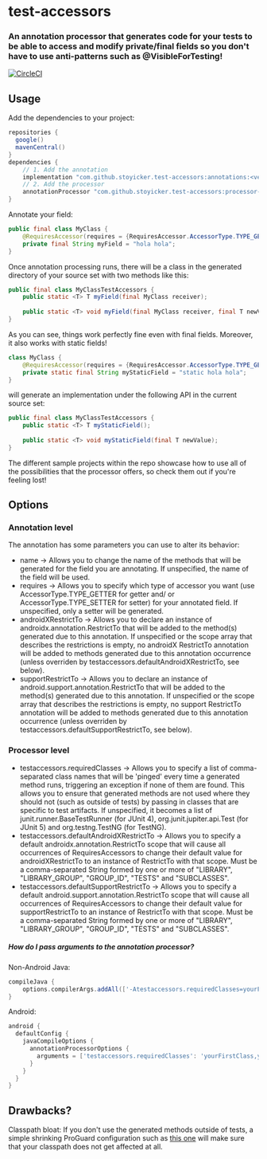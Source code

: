 # test-accessors
### An annotation processor that generates code for your tests to be able to access and modify private/final fields so you don't have to use anti-patterns such as @VisibleForTesting!
[![CircleCI](https://circleci.com/gh/stoyicker/test-accessors.svg?style=svg)](https://circleci.com/gh/stoyicker/test-accessors)
## Usage

Add the dependencies to your project:
```groovy
repositories {
  google()
  mavenCentral()
}
dependencies {
    // 1. Add the annotation
    implementation "com.github.stoyicker.test-accessors:annotations:<version>"
    // 2. Add the processor
    annotationProcessor "com.github.stoyicker.test-accessors:processor-java:<version>"
}
```
Annotate your field:
```java
public final class MyClass {
    @RequiresAccessor(requires = {RequiresAccessor.AccessorType.TYPE_GETTER, RequiresAccessor.AccessorType.TYPE_SETTER})
    private final String myField = "hola hola";
}
```
Once annotation processing runs, there will be a class in the generated directory of your source set
with two methods like this:
```java
public final class MyClassTestAccessors {
    public static <T> T myField(final MyClass receiver);
    
    public static <T> void myField(final MyClass receiver, final T newValue);
}
```
As you can see, things work perfectly fine even with final fields. Moreover, it also works with static fields!
```java
class MyClass {
    @RequiresAccessor(requires = {RequiresAccessor.AccessorType.TYPE_GETTER, RequiresAccessor.AccessorType.TYPE_SETTER})
    private static final String myStaticField = "static hola hola";
}
```
will generate an implementation under the following API in the current source set:
```java
public final class MyClassTestAccessors {
    public static <T> T myStaticField();
    
    public static <T> void myStaticField(final T newValue);
}
```
The different sample projects within the repo showcase how to use all of the possibilities that the
processor offers, so check them out if you're feeling lost!
## Options
### Annotation level
The annotation has some parameters you can use to alter its behavior:
* name -> Allows you to change the name of the methods that will be generated for the field you are 
annotating. If unspecified, the name of the field will be used.
* requires -> Allows you to specify which type of accessor you want (use AccessorType.TYPE_GETTER 
for getter and/ or AccessorType.TYPE_SETTER for setter) for your annotated field. If unspecified, 
only a setter will be generated.
* androidXRestrictTo -> Allows you to declare an instance of androidx.annotation.RestrictTo that 
will be added to the method(s) generated due to this annotation. If unspecified or the scope array 
that describes the restrictions is empty, no androidX RestrictTo annotation will be added to methods 
generated due to this annotation occurrence (unless overriden by 
testaccessors.defaultAndroidXRestrictTo, see below).
* supportRestrictTo -> Allows you to declare an instance of android.support.annotation.RestrictTo 
that will be added to the method(s) generated due to this annotation. If unspecified or the scope 
array that describes the restrictions is empty, no support RestrictTo annotation will be added to 
methods generated due to this annotation occurrence (unless overriden by
testaccessors.defaultSupportRestrictTo, see below).
### Processor level
* testaccessors.requiredClasses -> Allows you to specify a list of comma-separated class names that
will be 'pinged' every time a generated method runs, triggering an exception if none of them are
found. This allows you to ensure that generated methods are not used where they should not (such as 
outside of tests) by passing in classes that are specific to test artifacts. If unspecified, it 
becomes a list of junit.runner.BaseTestRunner (for JUnit 4), org.junit.jupiter.api.Test (for JUnit 5)
and org.testng.TestNG (for TestNG).
* testaccessors.defaultAndroidXRestrictTo -> Allows you to specify a default 
androidx.annotation.RestrictTo scope that will cause all occurrences of RequiresAccessors to change 
their default value for androidXRestrictTo to an instance of RestrictTo with that scope. Must be a
comma-separated String formed by one or more of "LIBRARY", "LIBRARY_GROUP", "GROUP_ID", "TESTS" and 
"SUBCLASSES".
* testaccessors.defaultSupportRestrictTo -> Allows you to specify a default 
android.support.annotation.RestrictTo scope that will cause all occurrences of RequiresAccessors to 
change their default value for supportRestrictTo to an instance of RestrictTo with that scope. Must 
be a comma-separated String formed by one or more of "LIBRARY", "LIBRARY_GROUP", "GROUP_ID", "TESTS"
and "SUBCLASSES".
##### How do I pass arguments to the annotation processor?
Non-Android Java:
```groovy
compileJava {
    options.compilerArgs.addAll(['-Atestaccessors.requiredClasses=yourFirstClass,yourSecondClass'])
}
```
Android:
```groovy
android {
  defaultConfig {
    javaCompileOptions {
      annotationProcessorOptions {
        arguments = ['testaccessors.requiredClasses': 'yourFirstClass,yourSecondClass']
      }
    }
  }
}
```
## Drawbacks?
Classpath bloat: If you don't use the generated methods outside of tests, a simple shrinking ProGuard configuration 
such as [this one](sample-android/proguard/rules.pro) will make sure that your classpath does not 
get affected at all.
